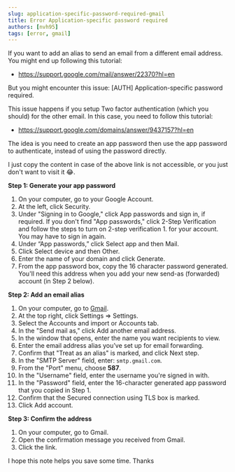 ```yaml
---
slug: application-specific-password-required-gmail
title: Error Application-specific password required
authors: [nvh95]
tags: [error, gmail]
---
```


If you want to add an alias to send an email from a different email address. You might end up following this tutorial:

- https://support.google.com/mail/answer/22370?hl=en

But you might encounter this issue: [AUTH] Application-specific password required.

This issue happens if you setup Two factor authentication (which you should) for the other email. In this case, you need to follow this tutorial:

- https://support.google.com/domains/answer/9437157?hl=en

The idea is you need to create an app password then use the app password to authenticate, instead of using the password directly.

I just copy the content in case of the above link is not accessible, or you just don't want to visit it 😂.

**Step 1: Generate your app password**

1. On your computer, go to your Google Account.
1. At the left, click Security.
1. Under "Signing in to Google," click App passwords and sign in, if required.
   If you don't find "App passwords," click 2-Step Verification and follow the steps to turn on 2-step verification 1. for your account. You may have to sign in again.
1. Under “App passwords,” click Select app and then Mail.
1. Click Select device and then Other.
1. Enter the name of your domain and click Generate.
1. From the app password box, copy the 16 character password generated. You'll need this address when you add your new send-as (forwarded) account (in Step 2 below).

**Step 2: Add an email alias**

1. On your computer, go to [Gmail](Gmail).
1. At the top right, click Settings => Settings.
1. Select the Accounts and import or Accounts tab.
1. In the "Send mail as," click Add another email address.
1. In the window that opens, enter the name you want recipients to view.
1. Enter the email address alias you’ve set up for email forwarding.
1. Confirm that "Treat as an alias" is marked, and click Next step.
1. In the "SMTP Server" field, enter: `smtp.gmail.com`.
1. From the "Port" menu, choose **587**.
1. In the "Username" field, enter the username you're signed in with.
1. In the "Password" field, enter the 16-character generated app password that you copied in Step 1.
1. Confirm that the Secured connection using TLS box is marked.
1. Click Add account.
   ​

**Step 3: Confirm the address**

1. On your computer, go to Gmail.
1. Open the confirmation message you received from Gmail.
1. Click the link.

I hope this note helps you save some time. Thanks
